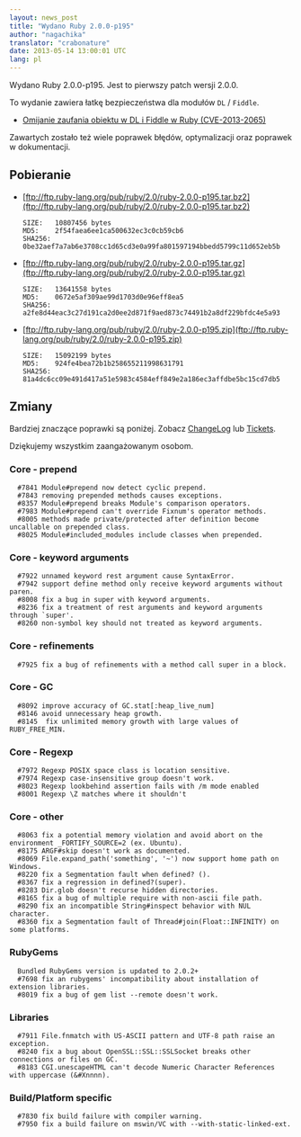 ```yaml
---
layout: news_post
title: "Wydano Ruby 2.0.0-p195"
author: "nagachika"
translator: "crabonature"
date: 2013-05-14 13:00:01 UTC
lang: pl
---
```


Wydano Ruby 2.0.0-p195. Jest to pierwszy patch wersji 2.0.0.

To wydanie zawiera łatkę bezpieczeństwa dla modułów `DL` / `Fiddle`.

* [Omijanie zaufania obiektu w DL i Fiddle w Ruby
  (CVE-2013-2065)](/pl/news/2013/05/14/taint-bypass-dl-fiddle-cve-2013-2065/)

Zawartych zostało też wiele poprawek błędów, optymalizacji oraz 
poprawek w dokumentacji.

## Pobieranie

* [ftp://ftp.ruby-lang.org/pub/ruby/2.0/ruby-2.0.0-p195.tar.bz2](ftp://ftp.ruby-lang.org/pub/ruby/2.0/ruby-2.0.0-p195.tar.bz2)

      SIZE:   10807456 bytes
      MD5:    2f54faea6ee1ca500632ec3c0cb59cb6
      SHA256: 0be32aef7a7ab6e3708cc1d65cd3e0a99fa801597194bbedd5799c11d652eb5b

* [ftp://ftp.ruby-lang.org/pub/ruby/2.0/ruby-2.0.0-p195.tar.gz](ftp://ftp.ruby-lang.org/pub/ruby/2.0/ruby-2.0.0-p195.tar.gz)

      SIZE:   13641558 bytes
      MD5:    0672e5af309ae99d1703d0e96eff8ea5
      SHA256: a2fe8d44eac3c27d191ca2d0ee2d871f9aed873c74491b2a8df229bfdc4e5a93

* [ftp://ftp.ruby-lang.org/pub/ruby/2.0/ruby-2.0.0-p195.zip](ftp://ftp.ruby-lang.org/pub/ruby/2.0/ruby-2.0.0-p195.zip)

      SIZE:   15092199 bytes
      MD5:    924fe4bea72b1b258655211998631791
      SHA256: 81a4dc6cc09e491d417a51e5983c4584eff849e2a186ec3affdbe5bc15cd7db5

## Zmiany

Bardziej znaczące poprawki są poniżej.
Zobacz [ChangeLog](http://svn.ruby-lang.org/repos/ruby/tags/v2_0_0_195/ChangeLog)
lub [Tickets](https://bugs.ruby-lang.org/projects/ruby-200/issues?set_filter=1&status_id=5).

Dziękujemy wszystkim zaangażowanym osobom.

### Core - prepend

      #7841 Module#prepend now detect cyclic prepend.
      #7843 removing prepended methods causes exceptions.
      #8357 Module#prepend breaks Module's comparison operators.
      #7983 Module#prepend can't override Fixnum's operator methods.
      #8005 methods made private/protected after definition become uncallable on prepended class.
      #8025 Module#included_modules include classes when prepended.

### Core - keyword arguments

      #7922 unnamed keyword rest argument cause SyntaxError.
      #7942 support define method only receive keyword arguments without paren.
      #8008 fix a bug in super with keyword arguments.
      #8236 fix a treatment of rest arguments and keyword arguments through `super'.
      #8260 non-symbol key should not treated as keyword arguments.

### Core - refinements

      #7925 fix a bug of refinements with a method call super in a block.

### Core - GC

      #8092 improve accuracy of GC.stat[:heap_live_num]
      #8146 avoid unnecessary heap growth.
      #8145  fix unlimited memory growth with large values of RUBY_FREE_MIN.

### Core - Regexp

      #7972 Regexp POSIX space class is location sensitive.
      #7974 Regexp case-insensitive group doesn't work.
      #8023 Regexp lookbehind assertion fails with /m mode enabled
      #8001 Regexp \Z matches where it shouldn't

### Core - other

      #8063 fix a potential memory violation and avoid abort on the environment _FORTIFY_SOURCE=2 (ex. Ubuntu).
      #8175 ARGF#skip doesn't work as documented.
      #8069 File.expand_path('something', '~') now support home path on Windows.
      #8220 fix a Segmentation fault when defined? ().
      #8367 fix a regression in defined?(super).
      #8283 Dir.glob doesn't recurse hidden directories.
      #8165 fix a bug of multiple require with non-ascii file path.
      #8290 fix an incompatible String#inspect behavior with NUL character.
      #8360 fix a Segmentation fault of Thread#join(Float::INFINITY) on some platforms.

### RubyGems

      Bundled RubyGems version is updated to 2.0.2+
      #7698 fix an rubygems' incompatibility about installation of extension libraries.
      #8019 fix a bug of gem list --remote doesn't work.

### Libraries

      #7911 File.fnmatch with US-ASCII pattern and UTF-8 path raise an exception.
      #8240 fix a bug about OpenSSL::SSL::SSLSocket breaks other connections or files on GC.
      #8183 CGI.unescapeHTML can't decode Numeric Character References with uppercase (&#Xnnnn).

### Build/Platform specific

      #7830 fix build failure with compiler warning.
      #7950 fix a build failure on mswin/VC with --with-static-linked-ext.
